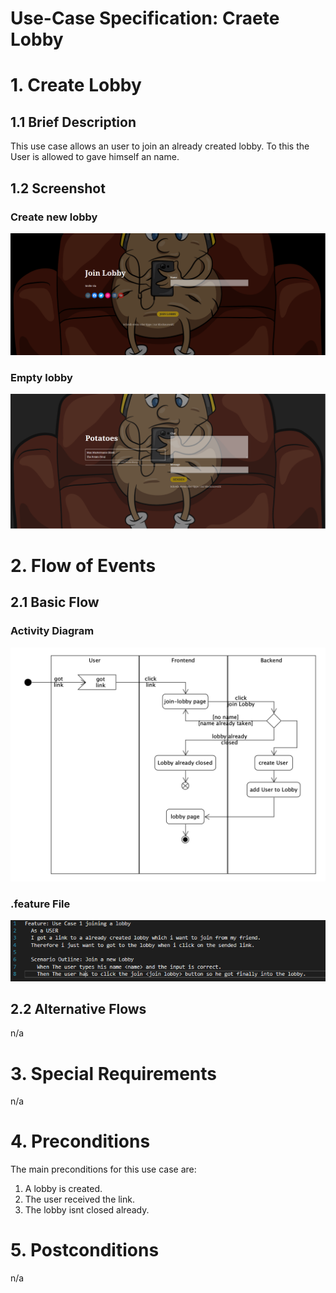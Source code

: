 # Use-Case Specification: Craete Lobby

# 1. Create Lobby

## 1.1 Brief Description
This use case allows an user to join an already created lobby. To this the User is allowed to gave himself an name. 

## 1.2 Screenshot

### Create new lobby
![Join Lobby](Screenshots/join-lobby.PNG)
### Empty lobby
![Lobby](Screenshots/lobby.PNG)

# 2. Flow of Events

## 2.1 Basic Flow

### Activity Diagram
![Activity Diagram](Screenshots/activity-diagram.png)

### .feature File
![.feature file](Screenshots/feature.PNG)


## 2.2 Alternative Flows
n/a

# 3. Special Requirements
n/a

# 4. Preconditions
The main preconditions for this use case are:

 1. A lobby is created.
 2. The user received the link.
 3. The lobby isnt closed already.

# 5. Postconditions
n/a
